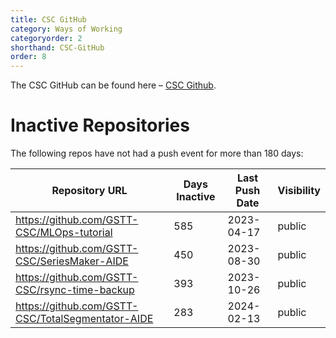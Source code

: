 ```yaml
---
title: CSC GitHub
category: Ways of Working
categoryorder: 2
shorthand: CSC-GitHub
order: 8
---
```


The CSC GitHub can be found here – <a href="https://github.com/GSTT-CSC/">CSC Github</a>.

# Inactive Repositories

The following repos have not had a push event for more than 180 days:

| Repository URL | Days Inactive | Last Push Date | Visibility |
| --- | --- | --- | --- |
| https://github.com/GSTT-CSC/MLOps-tutorial | 585 | 2023-04-17 | public |
| https://github.com/GSTT-CSC/SeriesMaker-AIDE | 450 | 2023-08-30 | public |
| https://github.com/GSTT-CSC/rsync-time-backup | 393 | 2023-10-26 | public |
| https://github.com/GSTT-CSC/TotalSegmentator-AIDE | 283 | 2024-02-13 | public |
